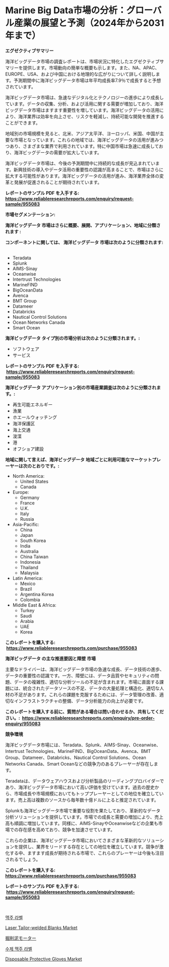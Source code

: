 <p><h1>Marine Big Data市場の分析：グローバル産業の展望と予測（2024年から2031年まで）</h1></p><p><strong>エグゼクティブサマリー</strong></p>
<p><p>海洋ビッグデータ市場の調査レポートは、市場状況に特化したエグゼクティブサマリーを提供します。市場動向の簡単な概要も示します。また、NA、APAC、EUROPE、USA、および中国における地理的な広がりについて詳しく説明します。予測期間中に海洋ビッグデータ市場は年平均成長率7.9％で成長すると予想されています。</p><p>海洋ビッグデータ市場は、急速なデジタル化とテクノロジーの進歩により成長しています。データの収集、分析、および活用に関する需要が増加しており、海洋ビッグデータ市場はますます重要性を増しています。海洋ビッグデータの活用により、海洋業界は効率を向上させ、リスクを軽減し、持続可能な開発を推進することができます。</p><p>地域別の市場規模を見ると、北米、アジア太平洋、ヨーロッパ、米国、中国が主要な市場となっています。これらの地域では、海洋ビッグデータの活用が進みつつあり、さまざまな業界で利用されています。特に中国市場は急速に成長しており、海洋ビッグデータの需要が拡大しています。</p><p>海洋ビッグデータ市場は、今後の予測期間中に持続的な成長が見込まれています。新興技術の導入やデータ活用の重要性の認識が高まることで、市場はさらに拡大する可能性があります。海洋ビッグデータの活用が進み、海洋業界全体の変革と発展が促進されることが期待されています。</p></p>
<p><strong>レポートのサンプル PDF を入手する: <a href="https://www.reliableresearchreports.com/enquiry/request-sample/955083">https://www.reliableresearchreports.com/enquiry/request-sample/955083</a></strong></p>
<p><strong>市場セグメンテーション:</strong></p>
<p><strong> 海洋ビッグデータ 市場はさらに概要、展開、アプリケーション、地域に分類されます :</strong></p>
<p><strong>コンポーネントに関しては、 海洋ビッグデータ 市場は次のように分類されます: &nbsp;</strong></p>
<p><ul><li>Teradata</li><li>Splunk</li><li>AIMS-Sinay</li><li>Oceanwise</li><li>Intertrust Technologies</li><li>MarineFIND</li><li>BigOceanData</li><li>Avenca</li><li>BMT Group</li><li>Datameer</li><li>Databricks</li><li>Nautical Control Solutions</li><li>Ocean Networks Canada</li><li>Smart Ocean</li></ul></p>
<p><strong> 海洋ビッグデータ タイプ別の市場分析は次のように分類されます。:</strong></p>
<p><ul><li>ソフトウェア</li><li>サービス</li></ul></p>
<p><strong>レポートのサンプル PDF を入手する: &nbsp;<a href="https://www.reliableresearchreports.com/enquiry/request-sample/955083">https://www.reliableresearchreports.com/enquiry/request-sample/955083</a></strong></p>
<p><strong> 海洋ビッグデータ アプリケーション別の市場産業調査は次のように分類されます。:</strong></p>
<p><ul><li>再生可能エネルギー</li><li>漁業</li><li>ホエールウォッチング</li><li>海洋保護区</li><li>海上交通</li><li>浚渫</li><li>港</li><li>オフショア建設</li></ul></p>
<p><strong>地域に関して言えば、海洋ビッグデータ 地域ごとに利用可能なマーケットプレーヤーは次のとおりです。:</strong></p>
<p><ul>
    <li>
        North America:
        <ul>
            <li>United States</li>
            <li>Canada</li>
        </ul>
    </li>
    <li>
        Europe:
        <ul>
            <li>Germany</li>
            <li>France</li>
            <li>U.K.</li>
            <li>Italy</li>
            <li>Russia</li>
        </ul>
    </li>
    <li>
        Asia-Pacific:
        <ul>
            <li>China</li>
            <li>Japan</li>
            <li>South Korea</li>
            <li>India</li>
            <li>Australia</li>
            <li>China Taiwan</li>
            <li>Indonesia</li>
            <li>Thailand</li>
            <li>Malaysia</li>
        </ul>
    </li>
    <li>
        Latin America:
        <ul>
            <li>Mexico</li>
            <li>Brazil</li>
            <li>Argentina Korea</li>
            <li>Colombia</li>
        </ul>
    </li>
    <li>
        Middle East & Africa:
        <ul>
            <li>Turkey</li>
            <li>Saudi</li>
            <li>Arabia</li>
            <li>UAE</li>
            <li>Korea</li>
        </ul>
    </li>
    </ul></p>
<p><strong>このレポートを購入する: &nbsp;<a href="https://www.reliableresearchreports.com/purchase/955083">https://www.reliableresearchreports.com/purchase/955083</a></strong></p>
<p><strong>海洋ビッグデータ の主な推進要因と障壁 市場</strong></p>
<p><p>主要なドライバーは、海洋ビッグデータ市場の急速な成長、データ技術の進歩、データの重要性の認識です。一方、障壁には、データ品質やセキュリティの問題、データの複雑性、適切な分析ツールの不足が含まれます。市場に直面する課題には、統合されたデータソースの不足、データの大量処理と構造化、適切な人材の不足があります。これらの課題を克服するためには、データ管理の改善、適切なインフラストラクチャの整備、データ分析能力の向上が必要です。</p></p>
<p><strong>このレポートを購入する前に、質問がある場合は問い合わせるか、共有してください。:&nbsp; <a href="https://www.reliableresearchreports.com/enquiry/pre-order-enquiry/955083">https://www.reliableresearchreports.com/enquiry/pre-order-enquiry/955083</a></strong></p>
<p><strong>競争環境</strong></p>
<p><p>海洋ビッグデータ市場には、Teradata、Splunk、AIMS-Sinay、Oceanwise、Intertrust Technologies、MarineFIND、BigOceanData、Avenca、BMT Group、Datameer、Databricks、Nautical Control Solutions、Ocean Networks Canada、Smart Oceanなどの競争力のあるプレーヤーが存在します。</p><p>Teradataは、データウェアハウスおよび分析製品のリーディングプロバイダーであり、海洋ビッグデータ市場において高い評価を受けています。過去の歴史から、市場成長や市場規模においてもトッププレーヤーとしての地位を確立しています。売上高は複数のソースから毎年数十億ドルに上ると推定されています。</p><p>Splunkも海洋ビッグデータ市場で重要な役割を果たしており、革新的なデータ分析ソリューションを提供しています。市場での成長と需要の増加により、売上高も順調に増加しています。同様に、AIMS-SinayやOceanwiseなどの企業も市場での存在感を高めており、競争を加速させています。</p><p>これらの企業は、海洋ビッグデータ市場においてさまざまな革新的なソリューションを提供し、業界をリードする存在としての地位を確立しています。競争が激化する中、ますます成長が期待される市場で、これらのプレーヤーは今後も注目されるでしょう。</p></p>
<p><strong>このレポートを購入する: &nbsp; <a href="https://www.reliableresearchreports.com/purchase/955083">https://www.reliableresearchreports.com/purchase/955083</a></strong></p>
<p><strong>レポートのサンプル PDF を入手する: &nbsp;<a href="https://www.reliableresearchreports.com/enquiry/request-sample/955083">https://www.reliableresearchreports.com/enquiry/request-sample/955083</a></strong><strong></strong></p>
<p>&nbsp;</p>
<p><p><a href="https://medium.com/@donovanvioliy49qi80cb1qtv/%EB%A7%A5%EC%A3%BC-%EB%9D%BC%EB%B2%A8-%EC%8B%9C%EC%9E%A5-2031%EB%85%84%EA%B9%8C%EC%A7%80%EC%9D%98-%ED%8A%B8%EB%A0%8C%EB%93%9C-%EC%98%88%EC%B8%A1-%EB%B0%8F-%EA%B2%BD%EC%9F%81-%EB%B6%84%EC%84%9D-34311574994c">맥주 라벨</a></p><p><a href="https://copper-carbon-84f.notion.site/Global-Laser-Tailor-welded-Blanks-Market-by-Types-Applications-and-Major-Players-with-Regional-Gr-67956186cbe0453eba4dffba458ccf4b">Laser Tailor-welded Blanks Market</a></p><p><a href="https://medium.com/@caleyost2023/drilling-mud-motors%E5%B8%82%E5%A0%B4%E5%88%86%E6%9E%90-%E3%81%9D%E3%81%AEcagr-%E5%B8%82%E5%A0%B4%E3%82%BB%E3%82%B0%E3%83%A1%E3%83%B3%E3%83%86%E3%83%BC%E3%82%B7%E3%83%A7%E3%83%B3%E3%81%8A%E3%82%88%E3%81%B3%E3%82%B0%E3%83%AD%E3%83%BC%E3%83%90%E3%83%AB%E6%A5%AD%E7%95%8C%E6%A6%82%E8%A6%81-31a95a275754">掘削泥モーター</a></p><p><a href="https://medium.com/@donovanvioliy49qi80cb1qtv/%ED%81%AC%EB%9E%98%ED%94%84%ED%8A%B8-%EB%A7%A5%EC%A3%BC-%EB%9D%BC%EB%B2%A8-%EC%8B%9C%EC%9E%A5-%EB%B6%84%EC%84%9D-cagr-%EC%8B%9C%EC%9E%A5-%EC%84%B8%EB%B6%84%ED%99%94-%EB%B0%8F-%EA%B8%80%EB%A1%9C%EB%B2%8C-%EC%82%B0%EC%97%85-%EA%B0%9C%EC%9A%94-5fc1fcfdd401">수제 맥주 라벨</a></p><p><a href="https://view.publitas.com/reportprime-1/disposable-protective-gloves-market-size-growth-and-forecast-from-2024-2031/">Disposable Protective Gloves Market</a></p></p>